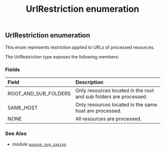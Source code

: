 ﻿---
title: UrlRestriction enumeration
second_title: Aspose.SVG for Python via .NET API References
description: 
type: docs
weight: 120
url: /python-net/aspose.svg.saving/urlrestriction/
is_root: false
---

## UrlRestriction enumeration

This enum represents restriction applied to URLs of processed resources.



The UrlRestriction type exposes the following members:

### Fields
| Field | Description |
| :- | :- |
| ROOT_AND_SUB_FOLDERS | Only resources located in the root and sub folders are processed. |
| SAME_HOST | Only resources located in the same host are processed. |
| NONE | All resources are processed. |



### See Also
* module [`aspose.svg.saving`](..)
